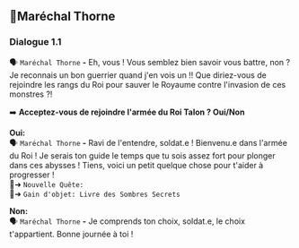 ## 🏅Maréchal Thorne

### Dialogue 1.1

🗣️ `Maréchal Thorne` **-** Eh, vous ! Vous semblez bien savoir vous battre, non ? Je reconnais un bon guerrier quand j'en vois un !! Que diriez-vous de rejoindre les rangs du Roi pour sauver le Royaume contre l'invasion de ces monstres ?!

➡️ **Acceptez-vous de rejoindre l'armée du Roi Talon ? Oui/Non**

**Oui:**\
🗣️ `Maréchal Thorne` **-** Ravi de l'entendre, soldat.e ! Bienvenu.e dans l'armée du Roi ! Je serais ton guide le temps que tu sois assez fort pour plonger dans ces abysses ! Tiens, voici un petit quelque chose pour t'aider à progresser !\
📜➜ `Nouvelle Quête: `\
🎒➜ `Gain d'objet: Livre des Sombres Secrets`

**Non:**\
🗣️ `Maréchal Thorne` **-** Je comprends ton choix, soldat.e, le choix t'appartient. Bonne journée à toi !

